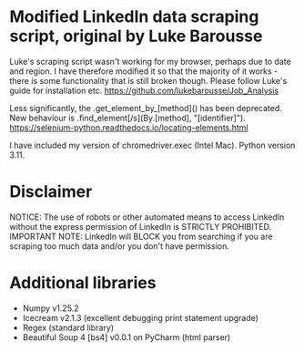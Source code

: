 # Modified LinkedIn data scraping script, original by Luke Barousse

Luke's scraping script wasn't working for my browser, perhaps due to date and region. I have therefore modified it so that the majority of it works - there is some functionality that is still broken though. Please follow Luke's guide for installation etc.
https://github.com/lukebarousse/Job_Analysis


Less significantly, the .get_element_by_[method]\() has been deprecated. New behaviour is .find_element\[/s]\(By.[method], "[identifier]").
https://selenium-python.readthedocs.io/locating-elements.html

I have included my version of chromedriver.exec (Intel Mac). Python version 3.11.

# Disclaimer

NOTICE: The use of robots or other automated means to access LinkedIn without the express permission of LinkedIn is STRICTLY PROHIBITED.
IMPORTANT NOTE: LinkedIn will BLOCK you from searching if you are scraping too much data and/or you don't have permission.

# Additional libraries
- Numpy v1.25.2
- Icecream v2.1.3 (excellent debugging print statement upgrade)
- Regex (standard library)
- Beautiful Soup 4 [bs4] v0.0.1 on PyCharm (html parser)
